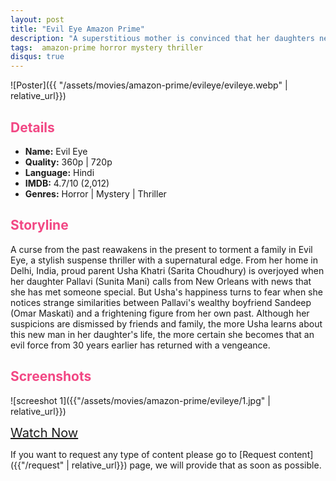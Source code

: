 ```yaml
---
layout: post
title: "Evil Eye Amazon Prime"
description: "A superstitious mother is convinced that her daughters new boyfriend is the reincarnation of a man who tried to kill her 30 years ago. "
tags:  amazon-prime horror mystery thriller
disqus: true
---
```

<style>
h2{
    color:#F24784;
}
</style>

![Poster]({{ "/assets/movies/amazon-prime/evileye/evileye.webp" | relative_url}})

## Details

* **Name:** Evil Eye
* **Quality:** 360p \| 720p
* **Language:** Hindi
* **IMDB:** 4.7/10 (2,012)
* **Genres:**  Horror \| Mystery \| Thriller

## Storyline

A curse from the past reawakens in the present to torment a family in Evil Eye, a stylish suspense thriller with a supernatural edge. From her home in Delhi, India, proud parent Usha Khatri (Sarita Choudhury) is overjoyed when her daughter Pallavi (Sunita Mani) calls from New Orleans with news that she has met someone special. But Usha's happiness turns to fear when she notices strange similarities between Pallavi's wealthy boyfriend Sandeep (Omar Maskati) and a frightening figure from her own past. Although her suspicions are dismissed by friends and family, the more Usha learns about this new man in her daughter's life, the more certain she becomes that an evil force from 30 years earlier has returned with a vengeance.

## Screenshots

![screeshot 1]({{"/assets/movies/amazon-prime/evileye/1.jpg" | relative_url}})

<!-- ![screeshot 2]({{"/assets/movies/amazon-prime/evileye/2.jpg" | relative_url}})

![screeshot 3]({{"/assets/movies/amazon-prime/evileye/3.jpg" | relative_url}})
<br> -->

<a class="btn card_btn" href="{{ '/movies/amazon-prime/evileye' | relative_url}}" style="font-size:20px" target="_blank">Watch Now</a>

If you want to request any type of content please go to [Request content]({{"/request" | relative_url}}) page, we will provide that as soon as possible.
